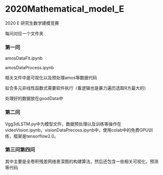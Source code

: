 # 2020Mathematical_model_E
2020 E 研究生数学建模竞赛

每问对应一个文件夹

### 第一问

amosDataFit.ipynb

amosDataProcess.ipynb

相关文件中是可视化以及预处理amos等数据代码

拟合多元非线性函数式需要软件执行（看逻辑也是暴力遍历选取R方最大的）

处理好的数据放在goodData中



### 第二问

Vgg3dLSTM.py中为模型文件，数据预处理以及训练等操作在videoVision.ipynb，visionDataPrecoss.ipynb中，使用colab中的免费GPU训练，框架是tensorflow2.0。



### 第三问第四问

其中主要是全卷积残差网络景深图的构建算法，然后还包含一些相关可视化，预测等代码

